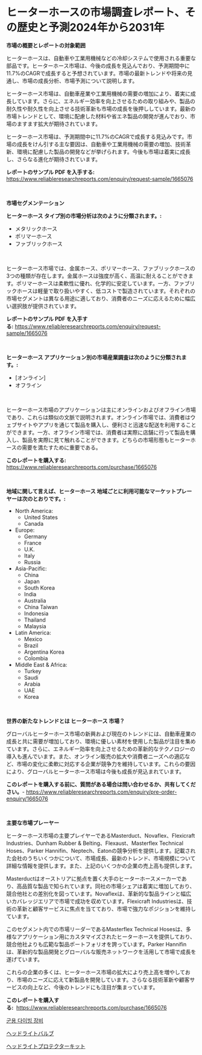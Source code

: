 <p><h1>ヒーターホースの市場調査レポート、その歴史と予測2024年から2031年</h1></p><p><strong>市場の概要とレポートの対象範囲</strong></p>
<p><p>ヒーターホースは、自動車や工業用機械などの冷却システムで使用される重要な部品です。ヒーターホース市場は、今後の成長を見込んでおり、予測期間中に11.7%のCAGRで成長すると予想されています。市場の最新トレンドや将来の見通し、市場の成長分析、市場予測について説明します。</p><p>ヒーターホース市場は、自動車産業や工業用機械の需要の増加により、着実に成長しています。さらに、エネルギー効率を向上させるための取り組みや、製品の耐久性や耐久性を向上させる技術革新も市場の成長を後押ししています。最新の市場トレンドとして、環境に配慮した材料や省エネ製品の開発が進んでおり、市場のますます拡大が期待されています。</p><p>ヒーターホース市場は、予測期間中に11.7%のCAGRで成長する見込みです。市場の成長をけん引する主な要因は、自動車や工業用機械の需要の増加、技術革新、環境に配慮した製品の開発などが挙げられます。今後も市場は着実に成長し、さらなる進化が期待されています。</p></p>
<p><strong>レポートのサンプル PDF を入手する:</strong> <a href="https://www.reliableresearchreports.com/enquiry/request-sample/1665076">https://www.reliableresearchreports.com/enquiry/request-sample/1665076</a></p>
<p>&nbsp;</p>
<p><strong>市場セグメンテーション</strong></p>
<p><strong>ヒーターホース タイプ別の市場分析は次のように分類されます。:</strong></p>
<p><ul><li>メタリックホース</li><li>ポリマーホース</li><li>ファブリックホース</li></ul></p>
<p>&nbsp;</p>
<p><p>ヒーターホース市場では、金属ホース、ポリマーホース、ファブリックホースの3つの種類が存在します。金属ホースは強度が高く、高温に耐えることができます。ポリマーホースは柔軟性に優れ、化学的に安定しています。一方、ファブリックホースは軽量で取り扱いやすく、低コストで製造されています。それぞれの市場セグメントは異なる用途に適しており、消費者のニーズに応えるために幅広い選択肢が提供されています。</p></p>
<p><strong>レポートのサンプル PDF を入手する:</strong>&nbsp;<a href="https://www.reliableresearchreports.com/enquiry/request-sample/1665076">https://www.reliableresearchreports.com/enquiry/request-sample/1665076</a></p>
<p>&nbsp;</p>
<p><strong> ヒーターホース アプリケーション別の市場産業調査は次のように分類されます。:</strong></p>
<p><ul><li>[オンライン]</li><li>オフライン</li></ul></p>
<p>&nbsp;</p>
<p><p>ヒーターホース市場のアプリケーションは主にオンラインおよびオフライン市場であり、これらは類似の文脈で説明されます。オンライン市場では、消費者はウェブサイトやアプリを通じて製品を購入し、便利さと迅速な配送を利用することができます。一方、オフライン市場では、消費者は実際に店舗に行って製品を購入し、製品を実際に見て触れることができます。どちらの市場形態もヒーターホースの需要を満たすために重要である。</p></p>
<p><strong>このレポートを購入する:</strong>&nbsp; <a href="https://www.reliableresearchreports.com/purchase/1665076">https://www.reliableresearchreports.com/purchase/1665076</a></p>
<p>&nbsp;</p>
<p><strong>地域に関して言えば、ヒーターホース 地域ごとに利用可能なマーケットプレーヤーは次のとおりです。:</strong></p>
<p><ul>
    <li>
        North America:
        <ul>
            <li>United States</li>
            <li>Canada</li>
        </ul>
    </li>
    <li>
        Europe:
        <ul>
            <li>Germany</li>
            <li>France</li>
            <li>U.K.</li>
            <li>Italy</li>
            <li>Russia</li>
        </ul>
    </li>
    <li>
        Asia-Pacific:
        <ul>
            <li>China</li>
            <li>Japan</li>
            <li>South Korea</li>
            <li>India</li>
            <li>Australia</li>
            <li>China Taiwan</li>
            <li>Indonesia</li>
            <li>Thailand</li>
            <li>Malaysia</li>
        </ul>
    </li>
    <li>
        Latin America:
        <ul>
            <li>Mexico</li>
            <li>Brazil</li>
            <li>Argentina Korea</li>
            <li>Colombia</li>
        </ul>
    </li>
    <li>
        Middle East & Africa:
        <ul>
            <li>Turkey</li>
            <li>Saudi</li>
            <li>Arabia</li>
            <li>UAE</li>
            <li>Korea</li>
        </ul>
    </li>
    </ul></p>
<p>&nbsp;</p>
<p><strong>世界の新たなトレンドとは ヒーターホース 市場？</strong></p>
<p><p>グローバルヒーターホース市場の新興および現在のトレンドには、自動車産業の成長と共に需要が増加しており、環境に優しい素材を使用した製品が注目を集めています。さらに、エネルギー効率を向上させるための革新的なテクノロジーの導入も進んでいます。また、オンライン販売の拡大や消費者ニーズへの適応など、市場の変化に柔軟に対応する企業が競争力を維持しています。これらの要因により、グローバルヒーターホース市場は今後も成長が見込まれています。</p></p>
<p><strong>このレポートを購入する前に、質問がある場合は問い合わせるか、共有してください。</strong>- <a href="https://www.reliableresearchreports.com/enquiry/pre-order-enquiry/1665076">https://www.reliableresearchreports.com/enquiry/pre-order-enquiry/1665076</a></p>
<p>&nbsp;</p>
<p><strong>主要な市場プレーヤー</strong></p>
<p><p>ヒーターホース市場の主要プレイヤーであるMasterduct、Novaflex、Flexicraft Industries、Dunham Rubber & Belting、Flexaust、Masterflex Technical Hoses、Parker Hannifin、Neptech、Eatonの競争分析を提供します。記載された会社のうちいくつかについて、市場成長、最新のトレンド、市場規模について詳細な情報を提供します。また、上記のいくつかの企業の売上高も提供します。</p><p>Masterductはオーストリアに拠点を置く大手のヒーターホースメーカーであり、高品質な製品で知られています。同社の市場シェアは着実に増加しており、競合他社との差別化を図っています。Novaflexは、革新的な製品ラインと幅広いカバレッジエリアで市場で成功を収めています。Flexicraft Industriesは、技術の革新と顧客サービスに焦点を当てており、市場で強力なポジションを維持しています。</p><p>このセグメント内での市場リーダーであるMasterflex Technical Hosesは、多様なアプリケーション用にカスタマイズされたヒーターホースを提供しており、競合他社よりも広範な製品ポートフォリオを誇っています。Parker Hannifinは、革新的な製品開発とグローバルな販売ネットワークを活用して市場で成長を遂げています。</p><p>これらの企業の多くは、ヒーターホース市場の拡大により売上高を増やしており、市場のニーズに応えて新製品を開発しています。さらなる技術革新や顧客サービスの向上など、今後のトレンドにも注目が集まっています。</p></p>
<p><strong>このレポートを購入する:</strong>&nbsp;&nbsp;<a href="https://www.reliableresearchreports.com/purchase/1665076">https://www.reliableresearchreports.com/purchase/1665076</a></p>
<p><p><a href="https://github.com/RichardLueilwitz787/Market-Research-Report-List-1/blob/main/359048613692.md">군용 다이빙 장비</a></p><p><a href="https://github.com/Calvi3ynJerde867/Market-Research-Report-List-1/blob/main/512331314536.md">ヘッドライトバルブ</a></p><p><a href="https://github.com/JacksonWiza1924/Market-Research-Report-List-1/blob/main/265247014537.md">ヘッドライトプロテクターキット</a></p></p>